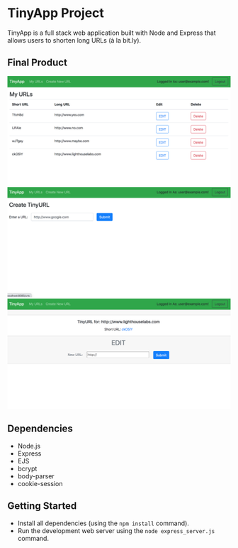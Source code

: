 # TinyApp Project

TinyApp is a full stack web application built with Node and Express that allows users to shorten long URLs (à la bit.ly).

## Final Product

!["Screenshot of URLS page"](https://github.com/mgibby91/tinyapp/blob/master/docs/tinyapp-URLs.png?raw=true)
!["Screenshot of create short URL page"](https://github.com/mgibby91/tinyapp/blob/master/docs/tinyapp-createURL.png?raw=true)
!["Screenshot of edit URL page"](https://github.com/mgibby91/tinyapp/blob/master/docs/tinyapp-editURL.png?raw=true)

## Dependencies

- Node.js
- Express
- EJS
- bcrypt
- body-parser
- cookie-session

## Getting Started

- Install all dependencies (using the `npm install` command).
- Run the development web server using the `node express_server.js` command.